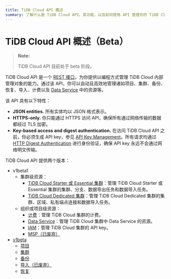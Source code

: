 ```yaml
---
title: TiDB Cloud API 概述
summary: 了解什么是 TiDB Cloud API、其功能，以及如何使用 API 管理你的 TiDB Cloud 集群。
---
```


# TiDB Cloud API 概述（Beta）

> **Note:**
>
> TiDB Cloud API 目前处于 beta 阶段。

TiDB Cloud API 是一个 [REST 接口](https://en.wikipedia.org/wiki/Representational_state_transfer)，为你提供以编程方式管理 TiDB Cloud 内部管理对象的能力。通过该 API，你可以自动且高效地管理诸如项目、集群、备份、恢复、导入、计费以及 [Data Service](/tidb-cloud/data-service-overview.md) 中的资源等。

该 API 具有以下特性：

- **JSON entities.** 所有实体均以 JSON 格式表示。
- **HTTPS-only.** 你只能通过 HTTPS 访问 API，确保所有通过网络传输的数据都经过 TLS 加密。
- **Key-based access and digest authentication.** 在访问 TiDB Cloud API 之前，你必须生成 API key，参见 [API Key Management](https://docs.pingcap.com/tidbcloud/api/v1beta#section/Authentication/API-key-management)。所有请求均通过 [HTTP Digest Authentication](https://en.wikipedia.org/wiki/Digest_access_authentication) 进行身份验证，确保 API key 永远不会通过网络明文传输。

TiDB Cloud API 提供两个版本：

- v1beta1
    - 集群级资源：
        - [TiDB Cloud Starter 或 Essential 集群](https://docs.pingcap.com/tidbcloud/api/v1beta1/serverless)：管理 TiDB Cloud Starter 或 Essential 集群的集群、分支、数据导出任务和数据导入任务。
        - [TiDB Cloud Dedicated 集群](https://docs.pingcap.com/tidbcloud/api/v1beta1/dedicated)：管理 TiDB Cloud Dedicated 集群的集群、区域、私有端点连接和数据导入任务。
    - 组织或项目级资源：
        - [计费](https://docs.pingcap.com/tidbcloud/api/v1beta1/billing)：管理 TiDB Cloud 集群的计费。
        - [Data Service](https://docs.pingcap.com/tidbcloud/api/v1beta1/dataservice)：管理 TiDB Cloud 集群中 Data Service 的资源。
        - [IAM](https://docs.pingcap.com/tidbcloud/api/v1beta1/iam)：管理 TiDB Cloud 集群的 API key。
        - [MSP（已废弃）](https://docs.pingcap.com/tidbcloud/api/v1beta1/msp)
- [v1beta](https://docs.pingcap.com/tidbcloud/api/v1beta)
    - [项目](https://docs.pingcap.com/tidbcloud/api/v1beta/#tag/Project)
    - [集群](https://docs.pingcap.com/tidbcloud/api/v1beta/#tag/Cluster)
    - [备份](https://docs.pingcap.com/tidbcloud/api/v1beta/#tag/Backup)
    - [导入（已废弃）](https://docs.pingcap.com/tidbcloud/api/v1beta/#tag/Import)
    - [恢复](https://docs.pingcap.com/tidbcloud/api/v1beta/#tag/Restore)